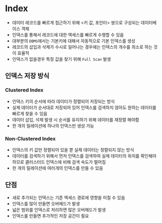 # Index
- 데이터 레코드를 빠르게 접근하기 위해 <키 값, 포인터> 쌍으로 구성되는 데이터베이스 객체
- 인덱스를 통해서 레코드에 대한 액세스를 빠르게 수행할 수 있음
- 대부분의 `DBMS`에서는 기본키에 대해서 자동적으로 기본 인덱스를 생성
- 레코드의 삽입과 삭제가 수시로 일어나는 경우에는 인덱스의 개수를 최소로 하는 것이 효율적
- 인덱스가 없을경우 특정 값을 찾기 위해 `Full Scan` 발생

## 인덱스 저장 방식
### Clustered Index
- 인덱스 키의 순서에 따라 데이터가 정렬되어 저장되는 방식
- 실제 데이터가 순서대로 저장되어 있어 인덱스를 검색하지 않아도 원하는 데이터를 빠르게 찾을 수 있음
- 데이터 삽입, 삭제 발생 시 순서를 유지하기 위해 데이터를 재정렬 해야함
- 한 개의 릴레이션에 하나의 인덱스만 생성 가능
### Non-Clustered Index
- 인덱스의 키 값만 정렬되어 있을 뿐 실제 데이터는 정렬되지 않는 방식
- 데이터를 검색하기 위해서 먼저 인덱스를 검색하여 실제 데이터의 위치를 확인해야하므로 클러스터드 인덱스에 비해 검색 속도가 떨어짐
- 한 개의 릴레이션에 여러개의 인덱스를 만들 수 있음

## 단점
- 새로 추가되는 인덱스는 기존 액세스 경로에 영향을 미칠 수 있음
- 인덱스를 많이 만들면 오버헤드가 발생
- 넓은 범위를 인덱스로 처리하면 많은 오버헤드가 발생
- 인덱스를 만들면 추가적인 저장 공간이 필요